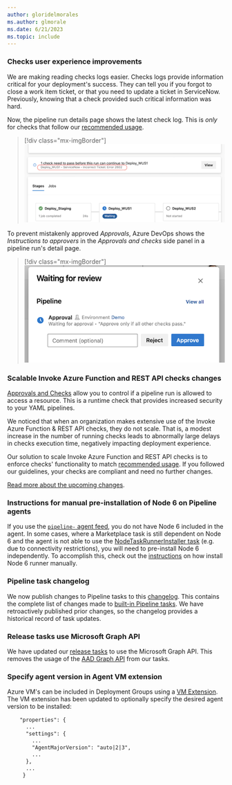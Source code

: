 ```yaml
---
author: gloridelmorales
ms.author: glmorale
ms.date: 6/21/2023
ms.topic: include
---
```


### Checks user experience improvements

We are making reading checks logs easier. Checks logs provide information critical for your deployment's success. They can tell you if you forgot to close a work item ticket, or that you need to update a ticket in ServiceNow. Previously, knowing that a check provided such critical information was hard.

Now, the pipeline run details page shows the latest check log. This is _only_ for checks that follow our [recommended usage](/azure/devops/pipelines/process/invoke-checks).

> [!div class="mx-imgBorder"]
> ![Image showing latest check log.](../../media/223-pipelines-01.png "showing latest check log")

To prevent mistakenly approved _Approvals_, Azure DevOps shows the _Instructions to approvers_ in the _Approvals and checks_ side panel in a pipeline run's detail page.

> [!div class="mx-imgBorder"]
> ![Waiting for pipeline review image.](../../media/223-pipelines-02.png "image showing waiting for pipeline")


### Scalable Invoke Azure Function and REST API checks changes

[Approvals and Checks](/azure/devops/pipelines/process/approvals) allow you to control if a pipeline run is allowed to access a resource. This is a runtime check that provides increased security to your YAML pipelines.

We noticed that when an organization makes extensive use of the Invoke Azure Function & REST API checks, they do not scale. That is, a modest increase in the number of running checks leads to abnormally large delays in checks execution time, negatively impacting deployment experience.

Our solution to scale Invoke Azure Function and REST API checks is to enforce checks' functionality to match [recommended usage](/azure/devops/pipelines/process/invoke-checks). If you followed our guidelines, your checks are compliant and need no further changes.

[Read more about the upcoming changes](https://devblogs.microsoft.com/devops/updates-to-approvals-and-checks/).

### Instructions for manual pre-installation of Node 6 on Pipeline agents

If you use the [`pipeline-` agent feed](https://github.com/microsoft/azure-pipelines-agent/blob/master/docs/node6.md), you do not have Node 6 included in the agent. In some cases, where a Marketplace task is still dependent on Node 6 and the agent is not able to use the [NodeTaskRunnerInstaller task](/azure/devops/release-notes/2023/pipelines/sprint-218-update#node-runner-download-task) (e.g. due to connectivity restrictions), you will need to pre-install Node 6 independently. To accomplish this, check out the [instructions](https://github.com/microsoft/azure-pipelines-agent/blob/master/docs/noderunner.md) on how install Node 6 runner manually.

### Pipeline task changelog

We now publish changes to Pipeline tasks to this [changelog](https://github.com/microsoft/azure-pipelines-tasks/releases). This contains the complete list of changes made to [built-in Pipeline tasks](/azure/devops/pipelines/tasks/reference/). We have retroactively published prior changes, so the changelog provides a historical record of task updates.

### Release tasks use Microsoft Graph API

We have updated our [release tasks](/azure/devops/pipelines/tasks/reference/#deploy-tasks) to use the Microsoft Graph API. This removes the usage of the [AAD Graph API](https://techcommunity.microsoft.com/t5/microsoft-entra-azure-ad-blog/azure-ad-change-management-simplified/ba-p/2967456) from our tasks.

### Specify agent version in Agent VM extension

Azure VM's can be included in Deployment Groups using a [VM Extension](/azure/devops/pipelines/release/deployment-groups/howto-provision-deployment-group-agents#install-the-azure-pipelines-agent-azure-vm-extension-using-an-arm-template). The VM extension has been updated to optionally specify the desired agent version to be installed:
```
    "properties": {
      ...
      "settings": {
        ...
        "AgentMajorVersion": "auto|2|3",
        ...
      },
      ...
     }
```

